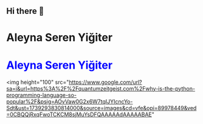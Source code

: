 ## Hi there 👋

<h1>Aleyna Seren Yiğiter</h1>
<h1 style="color:blue">Aleyna Seren Yiğiter</h1>

<img height="100" src="https://www.google.com/url?sa=i&url=https%3A%2F%2Fquantumzeitgeist.com%2Fwhy-is-the-python-programming-language-so-popular%2F&psig=AOvVaw0G2x6W7tqIJYIcncYo-Sdt&ust=1739293830814000&source=images&cd=vfe&opi=89978449&ved=0CBQQjRxqFwoTCKCM8sjMuYsDFQAAAAAdAAAAABAE"


